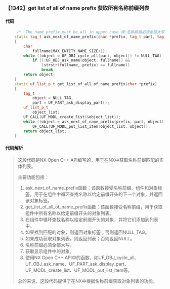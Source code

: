 ### 【1342】get list of all of name prefix 获取所有名称前缀列表

#### 代码

```cpp
     /*  The name prefix must be all in upper case 译:名称前缀必须全部大写。 */  
    static tag_t ask_next_of_name_prefix(char *prefix, tag_t part, tag_t object)  
    {  
        char  
            fullname[MAX_ENTITY_NAME_SIZE+1];  
        while ((object = UF_OBJ_cycle_all(part, object)) != NULL_TAG)  
            if ((!UF_OBJ_ask_name(object, fullname)) &&  
                (strstr(fullname, prefix) == fullname))  
                break;  
        return object;  
    }  
    static uf_list_p_t get_list_of_all_of_name_prefix(char *prefix)  
    {  
        tag_t  
            object = NULL_TAG,  
            part = UF_PART_ask_display_part();  
        uf_list_p_t  
            object_list;  
        UF_CALL(UF_MODL_create_list(&object_list));  
        while ((object = ask_next_of_name_prefix(prefix, part, object)) != NULL_TAG)  
            UF_CALL(UF_MODL_put_list_item(object_list, object));  
        return object_list;  
    }

```

#### 代码解析

> 这段代码是NX Open C++ API编写的，用于在NX中获取名称前缀匹配的实体列表。
>
> 主要功能包括：
>
> 1. ask_next_of_name_prefix函数：该函数接受名称前缀、组件和对象标签，用于在组件中循环查找名称以给定前缀开头的下一个对象，并返回该对象标签。
> 2. get_list_of_all_of_name_prefix函数：该函数接受名称前缀，用于获取组件中所有名称以给定前缀开头的对象列表。
> 3. 在组件中循环查找名称以给定前缀开头的对象，并将它们添加到列表中。
> 4. 如果找到匹配的对象，则返回对象标签；否则返回NULL_TAG。
> 5. 如果成功获取对象列表，则返回列表；否则返回NULL。
> 6. 名称前缀必须全部大写。
> 7. 获取显示组件中的对象。
> 8. 使用NX Open C++ API中的函数，如UF_OBJ_cycle_all、UF_OBJ_ask_name、UF_PART_ask_display_part、UF_MODL_create_list、UF_MODL_put_list_item等。
>
> 总的来说，这段代码提供了在NX中根据名称前缀获取对象列表的功能。
>
